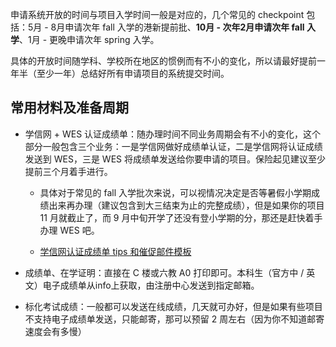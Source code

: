 

申请系统开放的时间与项目入学时间一般是对应的，几个常见的 checkpoint 包括：5月 - 8月申请次年 fall 入学的港新提前批、**10月 - 次年2月申请次年 fall 入学**、1月 - 更晚申请次年 spring 入学。

具体的开放时间随学科、学校所在地区的惯例而有不小的变化，所以请最好提前一年半（至少一年）总结好所有申请项目的系统提交时间。

## 常用材料及准备周期

-   学信网 + WES 认证成绩单：随办理时间不同业务周期会有不小的变化，这个部分一般包含三个业务：一是学信网做好成绩单认证，二是学信网将认证成绩发送到 WES，三是 WES 将成绩单发送给你要申请的项目。保险起见建议至少提前三个月着手进行。
  
    - 具体对于常见的 fall 入学批次来说，可以视情况决定是否等暑假小学期成绩出来再办理（建议包含到大三结束为止的完整成绩），但是如果你的项目 11 月就截止了，而 9 月中旬开学了还没有登小学期的分，那还是赶快着手办理 WES 吧。

    - [学信网认证成绩单 tips 和催促邮件模板](../help/chsi/)


-   成绩单、在学证明：直接在 C 楼或六教 A0 打印即可。本科生（官方中 / 英文）电子成绩单从info上获取，由注册中心发送到指定邮箱。

-   标化考试成绩：一般都可以发送在线成绩，几天就可办好，但是如果有些项目不支持电子成绩单发送，只能邮寄，那可以预留 2 周左右（因为你不知道邮寄速度会有多慢）

